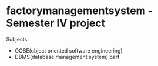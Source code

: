 # factorymanagementsystem - Semester IV project

Subjects:

- OOSE(object oriented software engineering)
- DBMS(database management system) part
